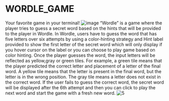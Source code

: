 # WORDLE_GAME
 Your favorite game in your terminal!
 ![image](https://user-images.githubusercontent.com/109617585/179921505-fe7a0472-1db4-4212-9a52-28cb62f2ff48.png)
 “Wordle” is a game where the player tries to guess a secret word based on the hints that will be provided to the player in Wordle. In Wordle, users have to guess the word that has five letters over six attempts by using a color-hinting strategy and Hint label provided to show the first letter of the secret word which will only display if you hover cursor on the label or you can choose to play game based on color hinting. 
 Once the player guesses the word, the input letters will be reflected as yellow,gray or green tiles. For example, a green tile means that the player predicted the correct letter and placement of a letter of the final word. A yellow tile means that the letter is present in the final word, but the letter is in the wrong position. The gray tile means a letter does not exist in the correct word. 
 If the user fails to guess the correct word, the secret word will be displayed after the 6th attempt and then you can click to play the next word and start the game with a fresh new word.
![5](https://user-images.githubusercontent.com/109617585/179922548-76e373bf-1314-49ea-945f-b32cfc1b264a.JPG)

 

